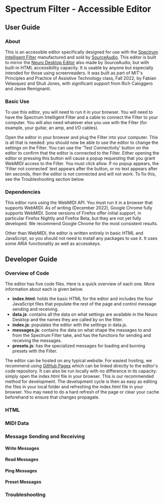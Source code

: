 # Spectrum Filter - Accessible Editor
## User Guide
### About
This is an accessible editor specifically designed for use with the [Spectrum Intelligent Filter](https://www.sourceaudio.net/spectrum_intelligent_filter.html) manufactured and sold by [SourceAudio](https://www.sourceaudio.com/). 
This editor is built to mirror the [Neuro Desktop Editor](https://www.sourceaudio.net/neuro-editors.html) also made by SourceAudio, but with built-in HTML accessibility capacity. 
It is usable by anyone but especially intended for those using screenreaders.
It was built as part of MIT's Principles and Practice of Assistive Technology class, Fall 2022, by Fabian Velasquez and Shuli Jones, with significant support from Rich Caloggero and Jesse Remignanti.

### Basic Use
To use this editor, you will need to run it in your browser. 
You will need to have the Spectrum Intelligent Filter and a cable to connect the Filter to your computer. 
You will also need whatever else you use with the Filter (for example, your guitar, an amp, and I/O cables).

Open the editor in your browser and plug the Filter into your computer. 
This is all that is needed: you should now be able to use the editor to change the settings on the Filter.
You can use the 'Test Connectivity' button on the editor to confirm that the editor is connected to the Filter. 
Either opening the editor or pressing this button will cause a popup requesting that you grant WebMIDI access to the Filter. You must click allow.
If no popup appears, the 'Filter not connected' text appears after the button, or no text appears after ten seconds, then the editor is not connected and will not work. To fix this, see the Troubleshooting section below.

### Dependencies
This editor runs using the WebMIDI API. You must run it in a browser that supports WebMIDI. 
As of writing (December 2022), Google Chrome fully supports WebMIDI. 
Some versions of Firefox offer initial support, in particular Firefox Nightly and Firefox Beta, but they are not yet fully developed. 
We recommend Google Chrome for the most consistent results.

Other than WebMIDI, the editor is written entirely in basic HTML and JavaScript, so you should not need to install any packages to use it. 
It uses some ARIA functionality as well as accesskeys.

## Developer Guide
### Overview of Code
The editor has five code files. Here is a quick overview of each one. More information about each is given below.
- **index.html**: holds the basic HTML for the editor and includes the four JavaScript files that populate the rest of the page and control message sending and receiving.
- **data.js**: contains all the data on what settings are available in the Neuro Desktop and the names they are called by on the filter.
- **index.js**: populates the editor with the settings in data.js.
- **messages.js**: contains the data on what shape the messages to and from the Spectrum Filter take, and has the functions for sending and receiving the messages.
- **presets.js**: has the specialized messages for loading and burning presets with the Filter.

The editor can be hosted on any typical website. For easiest hosting, we recommend using [GitHub Pages](https://pages.github.com/) which can be linked directly to the editor's code repository. It can also be run locally with no difference in its capacity: simply open the index.html file in your browser. This is our recommended method for development. The development cycle is then as easy as editing the files in your local folder and refreshing the index.html file in your browser. You may need to do a hard refresh of the page or clear your cache beforehand to ensure that changes propagate.

### HTML

### MIDI Data

### Message Sending and Receiving

#### Write Messages

#### Read Messages

#### Ping Messages

#### Preset Messages

### Troubleshooting